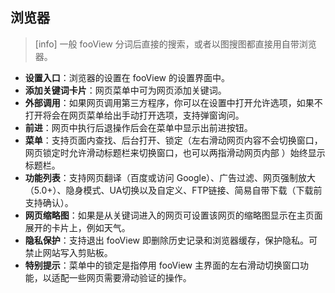 ## 浏览器
>[info] 一般 fooView 分词后直接的搜索，或者以图搜图都直接用自带浏览器。
* **设置入口**：浏览器的设置在 fooView 的设置界面中。
* **添加关键词卡片**：网页菜单中可为网页添加关键词。
* **外部调用**：如果网页调用第三方程序，你可以在设置中打开允许选项，如果不打开将会在网页菜单给出手动打开选项，支持弹窗询问。
* **前进**：网页中执行后退操作后会在菜单中显示出前进按钮。
* **菜单**：支持页面内查找、后台打开、锁定（左右滑动网页内容不会切换窗口，网页锁定时允许滑动标题栏来切换窗口，也可以两指滑动网页内部
）始终显示标题栏。
* **功能列表**：支持网页翻译（百度或访问 Google）、广告过滤、网页强制放大（5.0+）、隐身模式、UA切换以及自定义、FTP链接、简易自带下载（下载前支持确认）。
* **网页缩略图**：如果是从关键词进入的网页可设置该网页的缩略图显示在主页面展开的卡片上，例如天气。
* **隐私保护**：支持退出 fooView 即删除历史记录和浏览器缓存，保护隐私。可禁止网站写入剪贴板。
*  **特别提示**：菜单中的锁定是指停用 fooView 主界面的左右滑动切换窗口功能，以适配一些网页需要滑动验证的操作。